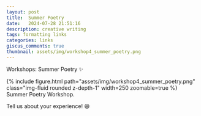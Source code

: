 ```yaml
---
layout: post
title:  Summer Poetry
date:   2024-07-28 21:51:16
description: creative writing
tags: formatting links
categories: links
giscus_comments: true
thumbnail: assets/img/workshop4_summer_poetry.png
---
```

Workshops: Summer Poetry :sparkles:

<div class="row mt-3">
    <div class="col-sm mt-3 mt-md-0">
        {% include figure.html path="assets/img/workshop4_summer_poetry.png" class="img-fluid rounded z-depth-1" width=250 zoomable=true %}
    </div>
</div>

<div class="caption">
    Summer Poetry Workshop.
</div>

Tell us about your experience! :smile: